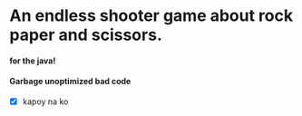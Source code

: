 # An endless shooter game about rock paper and scissors.

#### for the java!
#### Garbage unoptimized bad code

- [x] kapoy na ko